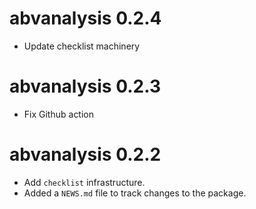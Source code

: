 # abvanalysis 0.2.4

* Update checklist machinery

# abvanalysis 0.2.3

* Fix Github action

# abvanalysis 0.2.2

* Add `checklist` infrastructure.
* Added a `NEWS.md` file to track changes to the package.
